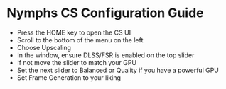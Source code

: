 # **Nymphs CS Configuration Guide**

* Press the HOME key to open the CS UI
* Scroll to the bottom of the menu on the left
* Choose Upscaling
* In the window, ensure DLSS/FSR is enabled on the top slider
* If not move the slider to match your GPU
* Set the next slider to Balanced or Quality if you have a powerful GPU
* Set Frame Generation to your liking
